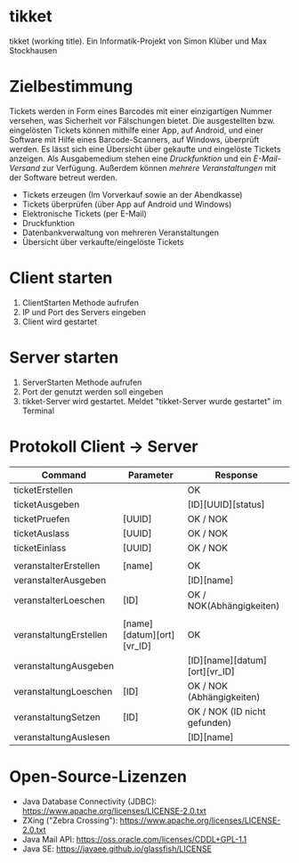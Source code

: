 # tikket
tikket (working title). Ein Informatik-Projekt von Simon Klüber und Max Stockhausen

# Zielbestimmung
Tickets werden in Form eines Barcodes mit einer einzigartigen Nummer versehen, was Sicherheit vor Fälschungen bietet. Die ausgestellten bzw. eingelösten Tickets können mithilfe einer App, auf Android, und einer Software mit Hilfe eines Barcode-Scanners, auf Windows, überprüft werden. Es lässt sich eine Übersicht über gekaufte und eingelöste Tickets anzeigen.
Als Ausgabemedium stehen eine *Druckfunktion* und ein *E-Mail-Versand* zur Verfügung. Außerdem können *mehrere Veranstaltungen* mit der Software betreut werden.

* Tickets erzeugen (Im Vorverkauf sowie an der Abendkasse)
* Tickets überprüfen (über App auf Android und Windows)
* Elektronische Tickets (per E-Mail)
* Druckfunktion
* Datenbankverwaltung von mehreren Veranstaltungen
* Übersicht über verkaufte/eingelöste Tickets

# Client starten
1. ClientStarten Methode aufrufen
2. IP und Port des Servers eingeben
3. Client wird gestartet

# Server starten
1. ServerStarten Methode aufrufen
2. Port der genutzt werden soll eingeben
3. tikket-Server wird gestartet. Meldet "tikket-Server wurde gestartet" im Terminal

# Protokoll Client -> Server
Command | Parameter | Response
--------|-----------|---------
ticketErstellen||OK
ticketAusgeben||[ID][UUID][status]
ticketPruefen|[UUID]|OK / NOK
ticketAuslass|[UUID]|OK / NOK
ticketEinlass|[UUID]|OK / NOK
||
veranstalterErstellen|[name]|OK
veranstalterAusgeben||[ID][name]
veranstalterLoeschen|[ID]|OK / NOK(Abhängigkeiten)
||
veranstaltungErstellen|[name][datum][ort][vr_ID]|OK
veranstaltungAusgeben||[ID][name][datum][ort][vr_ID]
veranstaltungLoeschen|[ID]|OK / NOK (Abhängigkeiten)
veranstaltungSetzen|[ID]|OK / NOK (ID nicht gefunden)
veranstaltungAuslesen||[ID][name]

# Open-Source-Lizenzen
* Java Database Connectivity (JDBC): https://www.apache.org/licenses/LICENSE-2.0.txt
* ZXing ("Zebra Crossing"): https://www.apache.org/licenses/LICENSE-2.0.txt
* Java Mail API: https://oss.oracle.com/licenses/CDDL+GPL-1.1
* Java SE: https://javaee.github.io/glassfish/LICENSE
